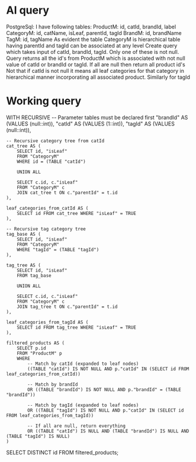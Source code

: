 # AI query
PostgreSql: I have following tables:
ProductM: id, catId, brandId, label
CategoryM: id, catName, isLeaf, parentId, tagId
BrandM: id, brandName
TagM: id, tagName
As evident the table CategoryM is hierarchical table having parentId and tagId can be associated at any level
Create query which takes input of catId, brandId, tagId. Only one of these is not null.
Query returns all the id's from ProductM which is associated with not null value of catId or brandId or tagId. If all are null then return all product id's
Not that if catId is not null it means all leaf categories for that category in hierarchical manner incorporating all associated product. Similarly for tagId

# Working query

WITH RECURSIVE 
    -- Parameter tables must be declared first
    "brandId" AS (VALUES (null::int)),
    "catId" AS (VALUES (1::int)),
    "tagId" AS (VALUES (null::int)),

    -- Recursive category tree from catId
    cat_tree AS (
        SELECT id, "isLeaf"
        FROM "CategoryM"
        WHERE id = (TABLE "catId")

        UNION ALL

        SELECT c.id, c."isLeaf"
        FROM "CategoryM" c
        JOIN cat_tree t ON c."parentId" = t.id
    ),

    leaf_categories_from_catId AS (
        SELECT id FROM cat_tree WHERE "isLeaf" = TRUE
    ),

    -- Recursive tag category tree
    tag_base AS (
        SELECT id, "isLeaf"
        FROM "CategoryM"
        WHERE "tagId" = (TABLE "tagId")
    ),
    
    tag_tree AS (
        SELECT id, "isLeaf"
        FROM tag_base

        UNION ALL

        SELECT c.id, c."isLeaf"
        FROM "CategoryM" c
        JOIN tag_tree t ON c."parentId" = t.id
    ),

    leaf_categories_from_tagId AS (
        SELECT id FROM tag_tree WHERE "isLeaf" = TRUE
    ),

    filtered_products AS (
        SELECT p.id
        FROM "ProductM" p
        WHERE
            -- Match by catId (expanded to leaf nodes)
            ((TABLE "catId") IS NOT NULL AND p."catId" IN (SELECT id FROM leaf_categories_from_catId))

            -- Match by brandId
            OR ((TABLE "brandId") IS NOT NULL AND p."brandId" = (TABLE "brandId"))

            -- Match by tagId (expanded to leaf nodes)
            OR ((TABLE "tagId") IS NOT NULL AND p."catId" IN (SELECT id FROM leaf_categories_from_tagId))

            -- If all are null, return everything
            OR ((TABLE "catId") IS NULL AND (TABLE "brandId") IS NULL AND (TABLE "tagId") IS NULL)
    )

SELECT DISTINCT id FROM filtered_products;